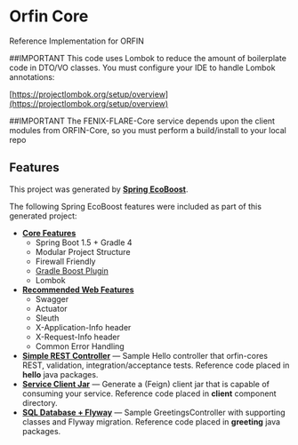# Orfin Core
Reference Implementation for ORFIN

##IMPORTANT
This code uses Lombok to reduce the amount of boilerplate code in DTO/VO classes.  You must configure your IDE to handle Lombok annotations:

[https://projectlombok.org/setup/overview](https://projectlombok.org/setup/overview)


##IMPORTANT
The FENIX-FLARE-Core service depends upon the client modules from ORFIN-Core, so you must perform a build/install to your local repo



## Features
This project was generated by [**Spring EcoBoost**](http://x.djt.com/spring-ecoboost).

The following Spring EcoBoost features were included as part of this generated project:
- [**Core Features**](https://github.djt.com/PCFDev-Reference/pcfdev-guides/tree/master/pcfdev-service-base-service#core-features)
  - Spring Boot 1.5 + Gradle 4
  - Modular Project Structure
  - Firewall Friendly
  - [Gradle Boost Plugin](https://github.djt.com/PCFDev-InnerSource/gradle-boost-plugin)
  - Lombok
- [**Recommended Web Features**](https://github.djt.com/PCFDev-Reference/pcfdev-guides/tree/master/pcfdev-service-base-service#recommended-web-features)
  - Swagger
  - Actuator
  - Sleuth
  - X-Application-Info header
  - X-Request-Info header
  - Common Error Handling
- [**Simple REST Controller**](https://github.djt.com/PCFDev-Reference/pcfdev-guides/tree/master/pcfdev-service-rest-controller) &mdash; Sample Hello controller that orfin-cores REST, validation, integration/acceptance tests. Reference code placed in **hello** java packages.
- [**Service Client Jar**](https://github.djt.com/PCFDev-Reference/pcfdev-guides/tree/master/pcfdev-service-client-jar) &mdash; Generate a (Feign) client jar that is capable of consuming your service. Reference code placed in **client** component directory.
- [**SQL Database + Flyway**](https://github.djt.com/PCFDev-Reference/pcfdev-guides/tree/master/pcfdev-service-db-flyway) &mdash; Sample GreetingsController with supporting classes and Flyway migration. Reference code placed in **greeting** java packages.
